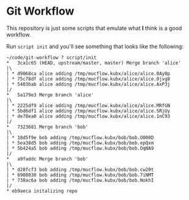 # Git Workflow

This repository is just some scripts that emulate what **I** think is a good workflow.

Run `script init` and you'll see something that looks like the following:

```
~/code/git-workflow ? script/init 
*   3ca1c65 (HEAD, upstream/master, master) Merge branch 'alice'
|\  
| * d9068ca alice adding /tmp/mucflow.kubx/alice/alice.0Ay0p
| * 75c78df alice adding /tmp/mucflow.kubx/alice/alice.0jvg8
| * 5403bab alice adding /tmp/mucflow.kubx/alice/alice.AxP3j
|/  
*   5a179e3 Merge branch 'alice'
|\  
| * 2225df9 alice adding /tmp/mucflow.kubx/alice/alice.MRfGN
| * 5bd6df1 alice adding /tmp/mucflow.kubx/alice/alice.SRjUy
| * de78ea0 alice adding /tmp/mucflow.kubx/alice/alice.1nC93
|/  
*   7323681 Merge branch 'bob'
|\  
| * 18d5f9e bob adding /tmp/mucflow.kubx/bob/bob.O000D
| * 5ea38d5 bob adding /tmp/mucflow.kubx/bob/bob.epQxm
| * 5b424a5 bob adding /tmp/mucflow.kubx/bob/bob.OqNA9
|/  
*   a9faddc Merge branch 'bob'
|\  
| * d28fcf3 bob adding /tmp/mucflow.kubx/bob/bob.cw20t
| * 6908030 bob adding /tmp/mucflow.kubx/bob/bob.7iNMT
| * 738ac6a bob adding /tmp/mucflow.kubx/bob/bob.NokhI
|/  
* eb9aeca initalizing repo
```


